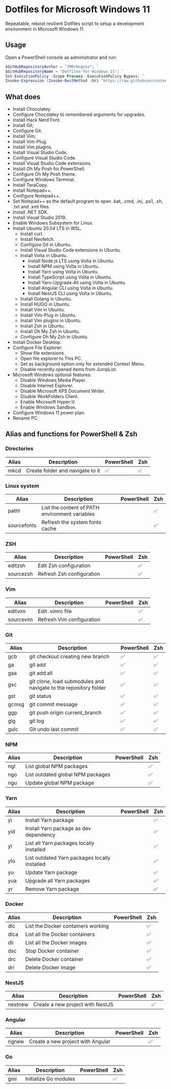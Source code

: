 # Dotfiles for Microsoft Windows 11

Repeatable, reboot resilient Dotfiles script to setup a development environment in Microsoft Windows 11.

## Usage

Open a PowerShell console as administrator and run:

```Powershell
$GitHubRepositoryAuthor = "JMOrbegoso"; `
$GitHubRepositoryName = "Dotfiles-for-Windows-11"; `
Set-ExecutionPolicy -Scope Process -ExecutionPolicy Bypass; `
Invoke-Expression (Invoke-RestMethod -Uri "https://raw.githubusercontent.com/${GitHubRepositoryAuthor}/${GitHubRepositoryName}/main/Download.ps1");
```

## What does

- Install Chocolatey.
- Configure Chocolatey to remembered arguments for upgrades.
- Install Hack Nerd Font.
- Install Git;
- Configure Git.
- Install Vim;
- Install Vim-Plug.
- Install Vim plugins.
- Install Visual Studio Code.
- Configure Visual Studio Code.
- Install Visual Studio Code extensions.
- Install Oh My Posh for PowerShell.
- Configure Oh My Posh theme.
- Configure Windows Terminal.
- Install TeraCopy.
- Install Notepad++.
- Configure Notepad++.
- Set Notepad++ as the default program to open .bat, .cmd, .ini, .ps1, .sh, .txt and .xml files.
- Install .NET SDK.
- Install Visual Studio 2019.
- Enable Windows Subsystem for Linux.
- Install Ubuntu 20.04 LTS in WSL.
  - Install curl.
  - Install Neofetch.
  - Configure Git in Ubuntu.
  - Install Visual Studio Code extensions in Ubuntu.
  - Install Volta in Ubuntu.
    - Install Node.js LTS using Volta in Ubuntu.
    - Install NPM using Volta in Ubuntu.
    - Install Yarn using Volta in Ubuntu.
    - Install TypeScript using Volta in Ubuntu.
    - Install Yarn-Upgrade-All using Volta in Ubuntu.
    - Install Angular CLI using Volta in Ubuntu.
    - Install NestJS CLI using Volta in Ubuntu.
  - Install Golang in Ubuntu.
  - Install HUGO in Ubuntu.
  - Install Vim in Ubuntu.
  - Install Vim-Plug in Ubuntu.
  - Install Vim plugins in Ubuntu.
  - Install Zsh in Ubuntu.
  - Install Oh My Zsh in Ubuntu.
  - Configure Oh My Zsh in Ubuntu.
- Install Docker Desktop.
- Configure File Explorer:
  - Show file extensions.
  - Open file explorer to This PC.
  - Set as background option only for extended Context Menu.
  - Disable recently opened items from JumpList.
- Microsoft Windows optional features:
  - Disable Windows Media Player.
  - Disable Internet Explorer.
  - Disable Microsoft XPS Document Writer.
  - Disable WorkFolders Client.
  - Enable Microsoft Hyper-V.
  - Enable Windows Sandbox.
- Configure Windows 11 power plan.
- Rename PC.

## Alias and functions for PowerShell & Zsh

### Directories

| Alias | Description                      | PowerShell | Zsh |
| ----- | -------------------------------- | ---------- | --- |
| mkcd  | Create folder and navigate to it | ✅         | ✅  |

### Linux system

| Alias       | Description                                    | PowerShell | Zsh |
| ----------- | ---------------------------------------------- | ---------- | --- |
| pathl       | List the content of PATH environment variables |            | ✅  |
| sourcefonts | Refresh the system fonts cache                 |            | ✅  |

### ZSH

| Alias     | Description               | PowerShell | Zsh |
| --------- | ------------------------- | ---------- | --- |
| editzsh   | Edit Zsh configuration    |            | ✅  |
| sourcezsh | Refresh Zsh configuration |            | ✅  |

### Vim

| Alias     | Description               | PowerShell | Zsh |
| --------- | ------------------------- | ---------- | --- |
| editvim   | Edit .vimrc file          |            | ✅  |
| sourcevim | Refresh Vim configuration |            | ✅  |

### Git

| Alias | Description                                                      | PowerShell | Zsh |
| ----- | ---------------------------------------------------------------- | ---------- | --- |
| gcb   | git checkout creating new branch                                 | ✅         | ✅  |
| ga    | git add                                                          | ✅         | ✅  |
| gaa   | git add all                                                      | ✅         | ✅  |
| gsc   | git clone, load submodules and navigate to the repository folder | ✅         | ✅  |
| gst   | git status                                                       | ✅         | ✅  |
| gcmsg | git commit message                                               | ✅         | ✅  |
| ggp   | git push origin current_branch                                   | ✅         | ✅  |
| glg   | git log                                                          | ✅         | ✅  |
| gulc  | Git undo last commit                                             | ✅         | ✅  |

### NPM

| Alias | Description                       | PowerShell | Zsh |
| ----- | --------------------------------- | ---------- | --- |
| ngl   | List global NPM packages          |            | ✅  |
| ngo   | List outdated global NPM packages |            | ✅  |
| ngu   | Update global NPM package         |            | ✅  |

### Yarn

| Alias | Description                                   | PowerShell | Zsh |
| ----- | --------------------------------------------- | ---------- | --- |
| yi    | Install Yarn package                          |            | ✅  |
| yid   | Install Yarn package as dev dependency        |            | ✅  |
| yl    | List all Yarn packages locally installed      |            | ✅  |
| ylo   | List outdated Yarn packages locally installed |            | ✅  |
| yu    | Update Yarn package                           |            | ✅  |
| yua   | Upgrade all Yarn packages                     |            | ✅  |
| yr    | Remove Yarn package                           |            | ✅  |

### Docker

| Alias | Description                        | PowerShell | Zsh |
| ----- | ---------------------------------- | ---------- | --- |
| dlc   | List the Docker containers working |            | ✅  |
| dlca  | List all the Docker containers     |            | ✅  |
| dli   | List all the Docker images         |            | ✅  |
| dsc   | Stop Docker container              |            | ✅  |
| drc   | Delete Docker container            |            | ✅  |
| dri   | Delete Docker image                |            | ✅  |

### NestJS

| Alias   | Description                      | PowerShell | Zsh |
| ------- | -------------------------------- | ---------- | --- |
| nestnew | Create a new project with NestJS |            | ✅  |

### Angular

| Alias | Description                       | PowerShell | Zsh |
| ----- | --------------------------------- | ---------- | --- |
| ngnew | Create a new project with Angular |            | ✅  |

### Go

| Alias | Description           | PowerShell | Zsh |
| ----- | --------------------- | ---------- | --- |
| gmi   | Initialize Go modules |            | ✅  |
